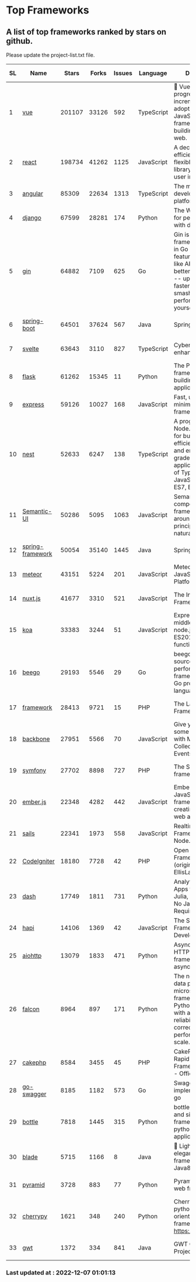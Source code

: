 # Top Frameworks
## A list of top frameworks ranked by stars on github.  
Please update the project-list.txt file.

| SL| Name  | Stars| Forks| Issues | Language | Description | Last Commit |
| --| ------| -----| ---- | ------ | -------- | ----------- | ----------- |
| 1 | [vue](https://github.com/vuejs/vue) | 201107 | 33126 | 592 | TypeScript | 🖖 Vue.js is a progressive, incrementally-adoptable JavaScript framework for building UI on the web. | 2022-12-06 14:35:28 |
| 2 | [react](https://github.com/facebook/react) | 198734 | 41262 | 1125 | JavaScript | A declarative, efficient, and flexible JavaScript library for building user interfaces. | 2022-12-07 00:14:31 |
| 3 | [angular](https://github.com/angular/angular) | 85309 | 22634 | 1313 | TypeScript | The modern web developer’s platform | 2022-12-06 21:29:41 |
| 4 | [django](https://github.com/django/django) | 67599 | 28281 | 174 | Python | The Web framework for perfectionists with deadlines. | 2022-12-06 11:52:56 |
| 5 | [gin](https://github.com/gin-gonic/gin) | 64882 | 7109 | 625 | Go | Gin is a HTTP web framework written in Go (Golang). It features a Martini-like API with much better performance -- up to 40 times faster. If you need smashing performance, get yourself some Gin. | 2022-12-01 05:15:31 |
| 6 | [spring-boot](https://github.com/spring-projects/spring-boot) | 64501 | 37624 | 567 | Java | Spring Boot | 2022-12-06 20:01:13 |
| 7 | [svelte](https://github.com/sveltejs/svelte) | 63643 | 3110 | 827 | TypeScript | Cybernetically enhanced web apps | 2022-12-06 19:25:16 |
| 8 | [flask](https://github.com/pallets/flask) | 61262 | 15345 | 11 | Python | The Python micro framework for building web applications. | 2022-11-25 15:51:37 |
| 9 | [express](https://github.com/expressjs/express) | 59126 | 10027 | 168 | JavaScript | Fast, unopinionated, minimalist web framework for node. | 2022-10-08 20:11:42 |
| 10 | [nest](https://github.com/nestjs/nest) | 52633 | 6247 | 138 | TypeScript | A progressive Node.js framework for building efficient, scalable, and enterprise-grade server-side applications on top of TypeScript & JavaScript (ES6, ES7, ES8) 🚀 | 2022-12-05 08:48:54 |
| 11 | [Semantic-UI](https://github.com/Semantic-Org/Semantic-UI) | 50286 | 5095 | 1063 | JavaScript | Semantic is a UI component framework based around useful principles from natural language. | 2022-10-06 20:02:37 |
| 12 | [spring-framework](https://github.com/spring-projects/spring-framework) | 50054 | 35140 | 1445 | Java | Spring Framework | 2022-12-06 21:23:31 |
| 13 | [meteor](https://github.com/meteor/meteor) | 43151 | 5224 | 201 | JavaScript | Meteor, the JavaScript App Platform | 2022-12-05 21:30:06 |
| 14 | [nuxt.js](https://github.com/nuxt/nuxt.js) | 41677 | 3310 | 521 | JavaScript | The Intuitive Vue(2) Framework | 2022-09-05 13:31:52 |
| 15 | [koa](https://github.com/koajs/koa) | 33383 | 3244 | 51 | JavaScript | Expressive middleware for node.js using ES2017 async functions | 2022-12-06 03:33:47 |
| 16 | [beego](https://github.com/beego/beego) | 29193 | 5546 | 29 | Go | beego is an open-source, high-performance web framework for the Go programming language. | 2022-11-22 08:28:00 |
| 17 | [framework](https://github.com/laravel/framework) | 28413 | 9721 | 15 | PHP | The Laravel Framework. | 2022-12-06 23:28:53 |
| 18 | [backbone](https://github.com/jashkenas/backbone) | 27951 | 5566 | 70 | JavaScript | Give your JS App some Backbone with Models, Views, Collections, and Events | 2022-11-23 20:55:56 |
| 19 | [symfony](https://github.com/symfony/symfony) | 27702 | 8898 | 727 | PHP | The Symfony PHP framework | 2022-12-06 23:37:17 |
| 20 | [ember.js](https://github.com/emberjs/ember.js) | 22348 | 4282 | 442 | JavaScript | Ember.js - A JavaScript framework for creating ambitious web applications | 2022-12-06 23:37:18 |
| 21 | [sails](https://github.com/balderdashy/sails) | 22341 | 1973 | 558 | JavaScript | Realtime MVC Framework for Node.js | 2022-11-21 02:21:42 |
| 22 | [CodeIgniter](https://github.com/bcit-ci/CodeIgniter) | 18180 | 7728 | 42 | PHP | Open Source PHP Framework (originally from EllisLab) | 2022-12-01 11:38:45 |
| 23 | [dash](https://github.com/plotly/dash) | 17749 | 1811 | 731 | Python | Analytical Web Apps for Python, R, Julia, and Jupyter. No JavaScript Required. | 2022-12-05 17:07:51 |
| 24 | [hapi](https://github.com/hapijs/hapi) | 14106 | 1369 | 42 | JavaScript | The Simple, Secure Framework Developers Trust | 2022-12-06 08:23:56 |
| 25 | [aiohttp](https://github.com/aio-libs/aiohttp) | 13079 | 1833 | 471 | Python | Asynchronous HTTP client/server framework for asyncio and Python | 2022-12-05 18:15:01 |
| 26 | [falcon](https://github.com/falconry/falcon) | 8964 | 897 | 171 | Python | The no-magic web data plane API and microservices framework for Python developers, with a focus on reliability, correctness, and performance at scale. | 2022-12-02 14:57:32 |
| 27 | [cakephp](https://github.com/cakephp/cakephp) | 8584 | 3455 | 45 | PHP | CakePHP: The Rapid Development Framework for PHP - Official Repository | 2022-12-05 15:33:22 |
| 28 | [go-swagger](https://github.com/go-swagger/go-swagger) | 8185 | 1182 | 573 | Go | Swagger 2.0 implementation for go | 2022-11-05 22:08:10 |
| 29 | [bottle](https://github.com/bottlepy/bottle) | 7818 | 1445 | 315 | Python | bottle.py is a fast and simple micro-framework for python web-applications. | 2022-09-05 15:24:52 |
| 30 | [blade](https://github.com/lets-blade/blade) | 5715 | 1166 | 8 | Java | :rocket: Lightning fast and elegant mvc framework for Java8 | 2022-05-10 12:38:06 |
| 31 | [pyramid](https://github.com/Pylons/pyramid) | 3728 | 883 | 77 | Python | Pyramid - A Python web framework | 2022-09-29 23:22:56 |
| 32 | [cherrypy](https://github.com/cherrypy/cherrypy) | 1621 | 348 | 240 | Python | CherryPy is a pythonic, object-oriented HTTP framework.      https://cherrypy.dev | 2022-07-17 20:36:25 |
| 33 | [gwt](https://github.com/gwtproject/gwt) | 1372 | 334 | 841 | Java | GWT Open Source Project | 2022-11-30 14:11:08 |

### Last updated at : 2022-12-07 01:01:13
